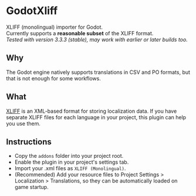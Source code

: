 # GodotXliff

XLIFF (monolingual) importer for Godot.  
Currently supports a **reasonable subset** of the XLIFF format.  
_Tested with version 3.3.3 (stable), may work with earlier or later builds too._

## Why

The Godot engine natively supports translations in CSV and PO formats, but that is not enough for some workflows.

## What

[XLIFF](https://en.wikipedia.org/wiki/XLIFF) is an XML-based format for storing localization data. If you have separate XLIFF files for each language in your project, this plugin can help you use them.

## Instructions

- Copy the ```addons``` folder into your project root.
- Enable the plugin in your project's settings tab.
- Import your .xml files as ```XLIFF (Monolingual)```.
- (Recommended) Add your resource files to Project Settings > Localization > Translations, so they can be automatically loaded on game startup.
